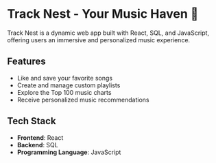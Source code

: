 # **Track Nest - Your Music Haven 🎵**

Track Nest is a dynamic web app built with React, SQL, and JavaScript, offering users an immersive and personalized music experience.

## **Features**
- Like and save your favorite songs
- Create and manage custom playlists
- Explore the Top 100 music charts
- Receive personalized music recommendations

## **Tech Stack**
- **Frontend**: React
- **Backend**: SQL
- **Programming Language**: JavaScript
